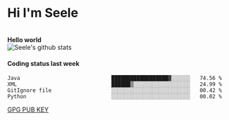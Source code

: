 <h1>Hi I'm Seele</h1>
<br>
<b> Hello world</b>
<br>
<img src="https://github-readme-stats.vercel.app/api?username=Seele0oO&show_icons=true&icon_color=0366d6&bg_color=ffffff&hide_title=true&hide=contribs&include_all_commits=true" alt="Seele's github stats"/>
<br>

<h4>Coding status last week </h4>

<!--START_SECTION:waka-->

```text
Java                             ██████████████████▓░░░░░░   74.56 %
XML                              ██████▒░░░░░░░░░░░░░░░░░░   24.99 %
GitIgnore file                   ░░░░░░░░░░░░░░░░░░░░░░░░░   00.42 %
Python                           ░░░░░░░░░░░░░░░░░░░░░░░░░   00.02 %
```

<!--END_SECTION:waka-->



[GPG PUB KEY](https://keys.openpgp.org/vks/v1/by-fingerprint/3FCE91BF5B9666B55B67213C4C57B7824A5B6680)

